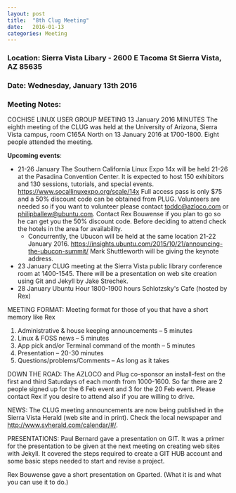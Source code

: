 ```yaml
---
layout: post
title:  "8th Clug Meeting"
date:   2016-01-13
categories: Meeting
---
```

### Location: Sierra Vista Libary - 2600 E Tacoma St Sierra Vista, AZ 85635

### Date: Wednesday, January 13th 2016

### Meeting Notes:
COCHISE LINUX USER GROUP MEETING 13 January 2016 MINUTES
The eighth meeting of the CLUG was held at the University of Arizona, Sierra Vista campus, room C165A North on 13 January 2016 at 1700-1800.  Eight people attended the meeting.
  
**Upcoming events**:

* 21-26 January The Southern California Linux Expo 14x will be held 21-26 at the Pasadina Convention Center. It is expected to host 150 exhibitors and 130 sessions, tutorials, and special events. https://www.socallinuxexpo.org/scale/14x Full access pass is only $75 and a 50% discount code can be obtained from PLUG. Volunteers are needed so if you want to volunteer please contact toddc@azloco.com or philipballew@ubuntu.com.  Contact Rex Bouwense if you plan to go so he can get you the 50% discount code.  Before deciding to attend check the hotels in the area for availability.
  * Concurrently, the Ubucon will be held at the same location 21-22 January 2016. https://insights.ubuntu.com/2015/10/21/announcing-the-ubucon-summit/ Mark Shuttleworth will be giving the keynote address.
* 23 January CLUG meeting at the Sierra Vista public library conference room at 1400-1545.  There will be a presentation on web site creation using Git and Jekyll by Jake Strechek.
* 28 January Ubuntu Hour 1800-1900 hours  Schlotzsky's Cafe (hosted by Rex)
  
MEETING FORMAT:
Meeting format for those of you that have a short memory like Rex
1. Administrative & house keeping announcements – 5 minutes
2. Linux & FOSS news – 5 minutes
3. App pick and/or Terminal command of the month – 5 minutes
4. Presentation – 20-30 minutes
5. Questions/problems/Comments – As long as it takes
  
DOWN THE ROAD:
The AZLOCO and Plug co-sponsor an install-fest on the first and third Saturdays of each month from 1000-1600.  So far there are 2 people signed up for the 6 Feb event and 3 for the 20 Feb event.  Please contact Rex if you desire to attend also if you are willing to drive.
  
NEWS:
The CLUG meeting announcements are now being published in the Sierra Vista Herald (web site and in print).  Check the local newspaper and http://www.svherald.com/calendar/#/.

PRESENTATIONS:
Paul Bernard gave a presentation on GIT.  It was a primer for the presentation to be given at the next meeting on creating web sites with Jekyll. It covered the steps required to create a GIT HUB account and some basic steps needed to start and revise a project.

Rex Bouwense gave a short presentation on Gparted. (What it is and what you can use it to do.)
